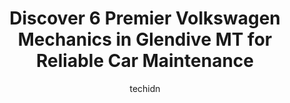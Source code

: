 ---
layout: ampstory
image: https://images.unsplash.com/photo-1653047257661-fbf6d8f1129c?ixlib=rb-4.0.3&ixid=MnwxMjA3fDB8MHxwaG90by1wYWdlfHx8fGVufDB8fHx8&auto=format&fit=crop&w=640&h=853&q=80
author: techidn
featured: false
description: When it comes to maintaining and repairing your vehicle in Glendive MT, USA, you deserve nothing but the best. Thats why the 6 best Volkswagen Mechanic in the area are here to offer their e
title: Discover 6 Premier Volkswagen Mechanics in Glendive MT for Reliable Car Maintenance
cover:
   title: Discover 6 Premier Volkswagen Mechanics in Glendive MT for Reliable Car Maintenance
   subtitle: Rickpate
   background: https://images.unsplash.com/photo-1653047257661-fbf6d8f1129c?ixlib=rb-4.0.3&ixid=MnwxMjA3fDB8MHxwaG90by1wYWdlfHx8fGVufDB8fHx8&auto=format&fit=crop&w=640&h=853&q=80

pages: 
 - layout: thirds
   top: <h1>#1 Pro Tech Diesel Inc.</h1>
   bottom: "<p>Called to see if they could do work on my truck but my first question was if they have anyone that does machining work for them and patty hung up on me sorry your having </p>"
   background: https://www.knot35.com/toplist/wp-content/uploads/2023/06/best-volkswagen-mechanic-1-in-glendive-mt-1685840550.jpeg
   backgroundblur: true
 - layout: thirds
   top: <h1>#2 Auto Value Glendive</h1>
   bottom: "<p>400 N Kendrick Ave, Glendive, MT 59330, United States</p>"
   background: https://www.knot35.com/toplist/wp-content/uploads/2023/06/best-volkswagen-mechanic-2-in-glendive-mt-1685840550.jpeg
   cta:
      link: https://www.knot35.com/toplist/discover-6-premier-volkswagen-mechanics-in-glendive-mt-for-reliable-car-maintenance/
      text: Discover 6 Premier Volkswagen Mechanics in Glendive MT for Reliable Car Maintenance
 - layout: thirds
   top: <h1>#3 HKT Big Sky Motors</h1>
   bottom: "<p>301 N Kendrick Ave, Glendive, MT 59330, United States</p>"
   background: https://www.knot35.com/toplist/wp-content/uploads/2023/06/best-volkswagen-mechanic-3-in-glendive-mt-1685840551.jpeg
   cta:
      link: https://www.knot35.com/toplist/discover-6-premier-volkswagen-mechanics-in-glendive-mt-for-reliable-car-maintenance/
      text: Discover 6 Premier Volkswagen Mechanics in Glendive MT for Reliable Car Maintenance
 - layout: thirds
   top: <h1>#4 Glendive Auto Parts</h1>
   bottom: "<p>1021 W Bell St, Glendive, MT 59330, United States</p>"
   background: https://images.unsplash.com/photo-1613843873231-1447db182f97?ixlib=rb-4.0.3&ixid=MnwxMjA3fDB8MHxwaG90by1wYWdlfHx8fGVufDB8fHx8&auto=format&fit=crop&w=640&h=853&q=80
   cta:
      link: https://www.knot35.com/toplist/discover-6-premier-volkswagen-mechanics-in-glendive-mt-for-reliable-car-maintenance/
      text: Discover 6 Premier Volkswagen Mechanics in Glendive MT for Reliable Car Maintenance
 - layout: thirds
   top: <h1>#5 Rz Auto Repair Llc</h1>
   bottom: "<p>1016 N Merrill Ave, Glendive, MT 59330, United States</p>"
   background: https://images.unsplash.com/photo-1614648718611-0635f29016cb?ixlib=rb-4.0.3&ixid=MnwxMjA3fDB8MHxwaG90by1wYWdlfHx8fGVufDB8fHx8&auto=format&fit=crop&w=640&h=853&q=80
   cta:
      link: https://www.knot35.com/toplist/discover-6-premier-volkswagen-mechanics-in-glendive-mt-for-reliable-car-maintenance/
      text: Discover 6 Premier Volkswagen Mechanics in Glendive MT for Reliable Car Maintenance

 - layout: thirds
   middle: Continue reading...
   background: https://images.unsplash.com/photo-1522441815192-d9f04eb0615c?ixlib=rb-4.0.3&ixid=MnwxMjA3fDB8MHxwaG90by1wYWdlfHx8fGVufDB8fHx8&auto=format&fit=crop&w=640&h=853&q=80
   cta:
      link: https://www.knot35.com/toplist/discover-6-premier-volkswagen-mechanics-in-glendive-mt-for-reliable-car-maintenance/
      text: Discover 6 Premier Volkswagen Mechanics in Glendive MT for Reliable Car Maintenance
      
---